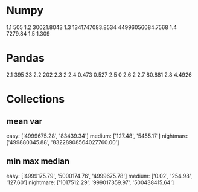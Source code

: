 
# Numpy
1.1 505
1.2 30021.8043
1.3 1341747083.8534
    44996056084.7568
1.4 7279.84
1.5 1.309

# Pandas
2.1 395 33
2.2 202
2.3 2
2.4 0.473 0.527
2.5 0
2.6 2
2.7 80.881
2.8 4.4926

# Collections
## mean var
easy:      ['4999675.28', '83439.34']
medium:    ['127.48', '5455.17']
nightmare: ['499880345.88',
            '83228908564027760.00']

## min max median
easy:      ['4999175.79',
            '5000174.76', '4999675.78']
medium:    ['0.02', '254.98', '127.60']
nightmare: ['1017512.29',
            '999017359.97',
            '500438415.64']
